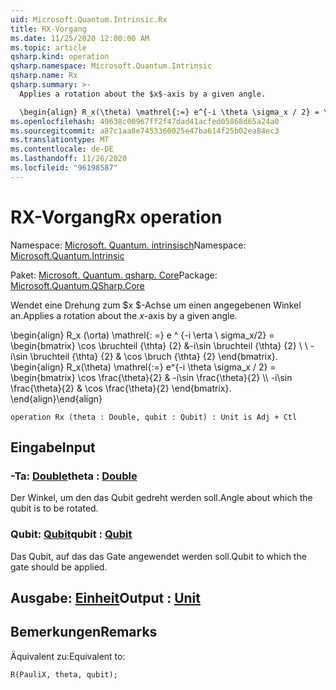 ```yaml
---
uid: Microsoft.Quantum.Intrinsic.Rx
title: RX-Vorgang
ms.date: 11/25/2020 12:00:00 AM
ms.topic: article
qsharp.kind: operation
qsharp.namespace: Microsoft.Quantum.Intrinsic
qsharp.name: Rx
qsharp.summary: >-
  Applies a rotation about the $x$-axis by a given angle.

  \begin{align} R_x(\theta) \mathrel{:=} e^{-i \theta \sigma_x / 2} = \begin{bmatrix} \cos \frac{\theta}{2} & -i\sin \frac{\theta}{2}  \\\\ -i\sin \frac{\theta}{2} & \cos \frac{\theta}{2} \end{bmatrix}. \end{align}
ms.openlocfilehash: 49638c00967ff2f47dad41acfed05868d65a24a0
ms.sourcegitcommit: a87c1aa8e7453360025e47ba614f25b02ea84ec3
ms.translationtype: MT
ms.contentlocale: de-DE
ms.lasthandoff: 11/26/2020
ms.locfileid: "96198587"
---
```

# <a name="rx-operation"></a><span data-ttu-id="28ab2-102">RX-Vorgang</span><span class="sxs-lookup"><span data-stu-id="28ab2-102">Rx operation</span></span>

<span data-ttu-id="28ab2-103">Namespace: [Microsoft. Quantum. intrinsisch](xref:Microsoft.Quantum.Intrinsic)</span><span class="sxs-lookup"><span data-stu-id="28ab2-103">Namespace: [Microsoft.Quantum.Intrinsic](xref:Microsoft.Quantum.Intrinsic)</span></span>

<span data-ttu-id="28ab2-104">Paket: [Microsoft. Quantum. qsharp. Core](https://nuget.org/packages/Microsoft.Quantum.QSharp.Core)</span><span class="sxs-lookup"><span data-stu-id="28ab2-104">Package: [Microsoft.Quantum.QSharp.Core](https://nuget.org/packages/Microsoft.Quantum.QSharp.Core)</span></span>


<span data-ttu-id="28ab2-105">Wendet eine Drehung zum $x $-Achse um einen angegebenen Winkel an.</span><span class="sxs-lookup"><span data-stu-id="28ab2-105">Applies a rotation about the $x$-axis by a given angle.</span></span>

<span data-ttu-id="28ab2-106">\begin{align} R_x (\orta) \mathrel{: =} e ^ {-i \erta \ sigma_x/2} = \begin{bmatrix} \cos \bruchteil {\thta} {2} &-i\sin \bruchteil {\thta} {2} \\ \\ -i\sin \bruchteil {\thta} {2} & \cos \bruch {\thta} {2} \end{bmatrix}.  </span><span class="sxs-lookup"><span data-stu-id="28ab2-106">\begin{align} R_x(\theta) \mathrel{:=} e^{-i \theta \sigma_x / 2} = \begin{bmatrix} \cos \frac{\theta}{2} & -i\sin \frac{\theta}{2}  \\\\ -i\sin \frac{\theta}{2} & \cos \frac{\theta}{2} \end{bmatrix}.</span></span>
<span data-ttu-id="28ab2-107">\end{align}</span><span class="sxs-lookup"><span data-stu-id="28ab2-107">\end{align}</span></span>

```qsharp
operation Rx (theta : Double, qubit : Qubit) : Unit is Adj + Ctl
```


## <a name="input"></a><span data-ttu-id="28ab2-108">Eingabe</span><span class="sxs-lookup"><span data-stu-id="28ab2-108">Input</span></span>

### <a name="theta--double"></a><span data-ttu-id="28ab2-109">-Ta: [Double](xref:microsoft.quantum.lang-ref.double)</span><span class="sxs-lookup"><span data-stu-id="28ab2-109">theta : [Double](xref:microsoft.quantum.lang-ref.double)</span></span>

<span data-ttu-id="28ab2-110">Der Winkel, um den das Qubit gedreht werden soll.</span><span class="sxs-lookup"><span data-stu-id="28ab2-110">Angle about which the qubit is to be rotated.</span></span>


### <a name="qubit--qubit"></a><span data-ttu-id="28ab2-111">Qubit: [Qubit](xref:microsoft.quantum.lang-ref.qubit)</span><span class="sxs-lookup"><span data-stu-id="28ab2-111">qubit : [Qubit](xref:microsoft.quantum.lang-ref.qubit)</span></span>

<span data-ttu-id="28ab2-112">Das Qubit, auf das das Gate angewendet werden soll.</span><span class="sxs-lookup"><span data-stu-id="28ab2-112">Qubit to which the gate should be applied.</span></span>



## <a name="output--unit"></a><span data-ttu-id="28ab2-113">Ausgabe: [Einheit](xref:microsoft.quantum.lang-ref.unit)</span><span class="sxs-lookup"><span data-stu-id="28ab2-113">Output : [Unit](xref:microsoft.quantum.lang-ref.unit)</span></span>



## <a name="remarks"></a><span data-ttu-id="28ab2-114">Bemerkungen</span><span class="sxs-lookup"><span data-stu-id="28ab2-114">Remarks</span></span>

<span data-ttu-id="28ab2-115">Äquivalent zu:</span><span class="sxs-lookup"><span data-stu-id="28ab2-115">Equivalent to:</span></span>

```qsharp
R(PauliX, theta, qubit);
```